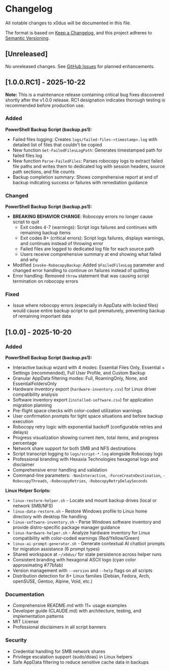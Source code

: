 # Changelog

All notable changes to x0dus will be documented in this file.

The format is based on [Keep a Changelog](https://keepachangelog.com/en/1.0.0/),
and this project adheres to [Semantic Versioning](https://semver.org/spec/v2.0.0.html).

## [Unreleased]

No unreleased changes. See [GitHub Issues](https://github.com/Hexaxia-Technologies/x0dus/issues) for planned enhancements.

## [1.0.0.RC1] - 2025-10-22

**Note:** This is a maintenance release containing critical bug fixes discovered shortly after the v1.0.0 release. RC1 designation indicates thorough testing is recommended before production use.

### Added

**PowerShell Backup Script (backup.ps1):**
- Failed files logging: Creates `logs/failed-files-<timestamp>.log` with detailed list of files that couldn't be copied
- New function `Get-FailedFilesLogPath`: Generates timestamped path for failed files log
- New function `Parse-FailedFiles`: Parses robocopy logs to extract failed file paths and writes them to dedicated log with session headers, source path sections, and file counts
- Backup completion summary: Shows comprehensive report at end of backup indicating success or failures with remediation guidance

### Changed

**PowerShell Backup Script (backup.ps1):**
- **BREAKING BEHAVIOR CHANGE**: Robocopy errors no longer cause script to quit
  - Exit codes 4-7 (warnings): Script logs failures and continues with remaining backup items
  - Exit codes 8+ (critical errors): Script logs failures, displays warnings, and continues instead of throwing error
  - Failed files are logged to dedicated log file for each source path
  - Users receive comprehensive summary at end showing what failed and why
- Modified `Invoke-RobocopyBackup`: Added `$FailedFilesLog` parameter and changed error handling to continue on failures instead of quitting
- Error handling: Removed `throw` statement that was causing script termination on robocopy errors

### Fixed

- Issue where robocopy errors (especially in AppData with locked files) would cause entire backup script to quit prematurely, preventing backup of remaining important data

## [1.0.0] - 2025-10-20

### Added

**PowerShell Backup Script (backup.ps1):**
- Interactive backup wizard with 4 modes: Essential Files Only, Essential + Settings (recommended), Full User Profile, and Custom Backup
- Granular AppData filtering modes: Full, RoamingOnly, None, and EssentialFoldersOnly
- Hardware inventory export (`hardware-inventory.csv`) for Linux driver compatibility analysis
- Software inventory export (`installed-software.csv`) for application migration planning
- Pre-flight space checks with color-coded utilization warnings
- User confirmation prompts for tight space situations and before backup execution
- Robocopy retry logic with exponential backoff (configurable retries and delays)
- Progress visualization showing current item, total items, and progress percentage
- Network share support for both SMB and NFS destinations
- Script transcript logging to `logs/script-*.log` alongside Robocopy logs
- Professional branding with Hexaxia Technologies hexagonal logo and disclaimer
- Comprehensive error handling and validation
- Command-line parameters: `-NonInteractive`, `-ForceCreateDestination`, `-RobocopyThreads`, `-RobocopyRetries`, `-RobocopyRetryDelaySeconds`

**Linux Helper Scripts:**
- `linux-restore-helper.sh` - Locate and mount backup drives (local or network SMB/NFS)
- `linux-data-restore.sh` - Restore Windows profile to Linux home directory with desktop file handling
- `linux-software-inventory.sh` - Parse Windows software inventory and provide distro-specific package manager guidance
- `linux-hardware-helper.sh` - Analyze hardware inventory for Linux compatibility with color-coded warnings (Red/Yellow/Green)
- `linux-ai-prompt-generator.sh` - Generate contextual AI chatbot prompts for migration assistance (6 prompt types)
- Shared workspace at `~/x0dus/` for state persistence across helper runs
- Consistent branding with hexagonal ASCII logo (cyan color approximating #77bfab)
- Version management with `--version` and `--help` flags on all scripts
- Distribution detection for 8+ Linux families (Debian, Fedora, Arch, openSUSE, Gentoo, Alpine, Void, etc.)

### Documentation
- Comprehensive README.md with 11+ usage examples
- Developer guide (CLAUDE.md) with architecture, testing, and implementation patterns
- MIT License
- Professional disclaimers in all script banners

### Security
- Credential handling for SMB network shares
- Privilege escalation support (sudo/doas) in Linux helpers
- Safe AppData filtering to reduce sensitive cache data in backups
